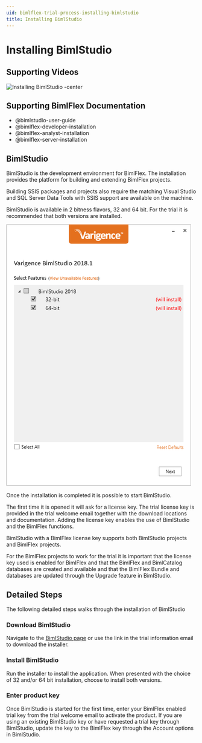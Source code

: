 ```yaml
---
uid: bimlflex-trial-process-installing-bimlstudio
title: Installing BimlStudio
---
```

# Installing BimlStudio

## Supporting Videos

![Installing BimlStudio -center](https://www.youtube.com/watch?v=e_wzLtyGVS8?rel=0&autoplay=0 "Installing BimlStudio")

## Supporting BimlFlex Documentation

- @bimlstudio-user-guide
- @bimlflex-developer-installation
- @bimlflex-analyst-installation
- @bimlflex-server-installation

## BimlStudio

BimlStudio is the development environment for BimlFlex. The installation provides the platform for building and extending BimlFlex projects.

Building SSIS packages and projects also require the matching Visual Studio and SQL Server Data Tools with SSIS support are available on the machine.

BimlStudio is available in 2 bitness flavors, 32 and 64 bit. For the trial it is recommended that both versions are installed.

![Installing BimlStudio -center -50%](../user-guide/images/bimlflex-ss-v5-bimlstudio-installer-install.png)

Once the installation is completed it is possible to start BimlStudio.

The first time it is opened it will ask for a license key. The trial license key is provided in the trial welcome email together with the download locations and documentation. Adding the license key enables the use of BimlStudio and the BimlFlex functions.

BimlStudio with a BimlFlex license key supports both BimlStudio projects and BimlFlex projects.

For the BimlFlex projects to work for the trial it is important that the license key used is enabled for BimlFlex and that the BimlFlex and BimlCatalog databases are created and available and that the BimlFlex Bundle and databases are updated through the Upgrade feature in BimlStudio.

## Detailed Steps

The following detailed steps walks through the installation of BimlStudio

### Download BimlStudio

Navigate to the [BimlStudio page](https://varigence.com/bimlstudio) or use the link in the trial information email to download the installer.

### Install BimlStudio

Run the installer to install the application. When presented with the choice of 32 and/or 64 bit installation, choose to install both versions.

### Enter product key

Once BimlStudio is started for the first time, enter your BimlFlex enabled trial key from the trial welcome email to activate the product. If you are using an existing BimlStudio key or have requested a trial key through BimlStudio, update the key to the BimlFlex key through the Account options in BimlStudio.
